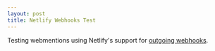 ```yaml
---
layout: post
title: Netlify Webhooks Test
---
```


Testing webmentions using Netlify's support for [outgoing webhooks][].

[outgoing webhooks]: https://docs.netlify.com/site-deploys/notifications/#outgoing-webhooks
